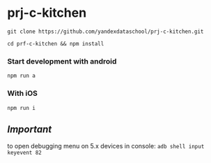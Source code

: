 # prj-c-kitchen

`git clone https://github.com/yandexdataschool/prj-c-kitchen.git`

`cd prf-c-kitchen && npm install`

### Start development with android
`npm run a`

### With iOS
`npm run i`



## *Important*
to open debugging menu on 5.x devices in console:
`adb shell input keyevent 82`
